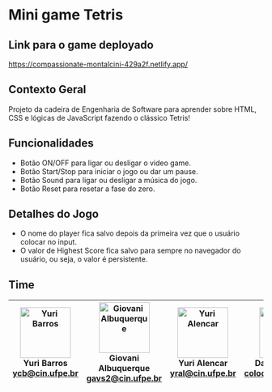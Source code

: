 # Mini game Tetris

## Link para o game deployado
https://compassionate-montalcini-429a2f.netlify.app/
## Contexto Geral
Projeto da cadeira de Engenharia de Software para aprender sobre HTML, CSS e lógicas de JavaScript fazendo o clássico Tetris!

## Funcionalidades
 - Botão ON/OFF para ligar ou desligar o video game.
 - Botão Start/Stop para iniciar o jogo ou dar um pause.
 - Botão Sound para ligar ou desligar a música do jogo.
 - Botão Reset para resetar a fase do zero.

## Detalhes do Jogo
- O nome do player fica salvo depois da primeira vez que o usuário colocar no input.
- O valor de Highest Score fica salvo para sempre no navegador do usuário, ou seja, o valor é persistente.
## Time

| <img src="https://avatars.githubusercontent.com/u/50000444?v=4" width="100px;" alt="Yuri Barros"/><br>Yuri Barros<br><ycb@cin.ufpe.br>|<img src="https://avatars.githubusercontent.com/u/51493065?v=4" width="100px;" alt="Giovani Albuquerque"/> <br>Giovani Albuquerque<br><gavs2@cin.ufpe.br>|<img src="https://avatars.githubusercontent.com/u/54999186?v=4" width="100px;" alt="Yuri Alencar"/> <br>Yuri Alencar<br><yral@cin.ufpe.br>|<img src="https://avatars.githubusercontent.com/u/54449053?v=4" width="100px;" alt="Daniel Turmina"/> <br>Daniel Turmina<br><colocar@cin.ufpe.br> |<img src="https://avatars.githubusercontent.com/u/50000444?v=4" width="100px;" alt="Victor Barros"/> <br>Victor Barros<br><vbmn@cin.ufpe.br>|
|-|-|-|-|-|